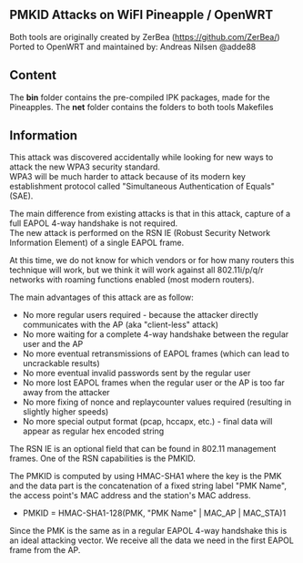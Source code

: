 ## PMKID Attacks on WiFI Pineapple / OpenWRT
Both tools are originally created by ZerBea (https://github.com/ZerBea/)  
Ported to OpenWRT and maintained by: Andreas Nilsen @adde88

## Content
The **bin** folder contains the pre-compiled IPK packages, made for the Pineapples.
The **net** folder contains the folders to both tools Makefiles

## Information
This attack was discovered accidentally while looking for new ways to attack the new WPA3 security standard.  
WPA3 will be much harder to attack because of its modern key establishment protocol called "Simultaneous Authentication of Equals" (SAE).

The main difference from existing attacks is that in this attack, capture of a full EAPOL 4-way handshake is not required.  
The new attack is performed on the RSN IE (Robust Security Network Information Element) of a single EAPOL frame.

At this time, we do not know for which vendors or for how many routers this technique will work, but we think it will work against all 802.11i/p/q/r networks with roaming functions enabled (most modern routers).

The main advantages of this attack are as follow:  

 - No more regular users required - because the attacker directly
   communicates with the AP (aka "client-less" attack)
 - No more waiting for a complete 4-way handshake between the regular
   user and the AP
 - No more eventual retransmissions of EAPOL frames (which can lead to
   uncrackable results)
 - No more eventual invalid passwords sent by the regular user
 - No more lost EAPOL frames when the regular user or the AP is too far
   away from the attacker
 - No more fixing of nonce and replaycounter values required (resulting
   in slightly higher speeds)
 - No more special output format (pcap, hccapx, etc.) - final data will
   appear as regular hex encoded string

The RSN IE is an optional field that can be found in 802.11 management frames.
One of the RSN capabilities is the PMKID. 

The PMKID is computed by using HMAC-SHA1 where the key is the PMK and the data part is the concatenation of a fixed string label "PMK Name", the access point's MAC address and the station's MAC address.

 - PMKID = HMAC-SHA1-128(PMK, "PMK Name" | MAC_AP | MAC_STA)1

Since the PMK is the same as in a regular EAPOL 4-way handshake this is an ideal attacking vector.
We receive all the data we need in the first EAPOL frame from the AP.
